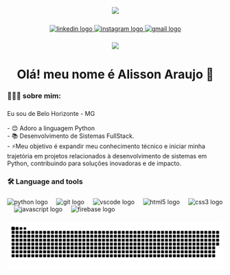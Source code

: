 <div align="center">
  <img height="150" src="https://pngimg.com/uploads/github/github_PNG80.png"  />
</div>

###

<div align="center">
  <a href="www.linkedin.com/in/araujo-s" target="_blank">
    <img src="https://img.shields.io/static/v1?message=LinkedIn&logo=linkedin&label=&color=0077B5&logoColor=white&labelColor=&style=for-the-badge" height="25" alt="linkedin logo"  />
  </a>
  <a href="https://www.instagram.com/alisson.araujo_" target="_blank">
    <img src="https://img.shields.io/static/v1?message=Instagram&logo=instagram&label=&color=E4405F&logoColor=white&labelColor=&style=for-the-badge" height="25" alt="instagram logo"  />
  </a>
  <a href="alissonaraujo20042018@gmail.com" target="_blank">
    <img src="https://img.shields.io/static/v1?message=Gmail&logo=gmail&label=&color=D14836&logoColor=white&labelColor=&style=for-the-badge" height="25" alt="gmail logo"  />
  </a>
</div>

###

<div align="center">
  <img src="https://visitor-badge.laobi.icu/badge?page_id=alisson7x.alisson7x&"  />
</div>

###

<h1 align="center">Olá! meu nome é Alisson Araujo 👋</h1>

###

<h3 align="left">👨🏻‍💻 sobre mim:</h3>

###

<p align="left">Eu sou de Belo Horizonte - MG<br><br>-  😊 Adoro a linguagem Python<br>- 📚  Desenvolvimento de Sistemas FullStack.<br>- ⚡Meu objetivo é expandir meu conhecimento técnico e iniciar minha trajetória em projetos relacionados à  desenvolvimento de sistemas em Python, contribuindo para soluções inovadoras e de impacto.</p>

###

<h3 align="left">🛠 Language and tools</h3>

###

<div align="left">
  <img src="https://cdn.jsdelivr.net/gh/devicons/devicon/icons/python/python-original.svg" height="40" alt="python logo"  />
  <img width="12" />
  <img src="https://skillicons.dev/icons?i=git" height="40" alt="git logo"  />
  <img width="12" />
  <img src="https://cdn.jsdelivr.net/gh/devicons/devicon/icons/vscode/vscode-original.svg" height="40" alt="vscode logo"  />
  <img width="12" />
  <img src="https://cdn.jsdelivr.net/gh/devicons/devicon/icons/html5/html5-original.svg" height="40" alt="html5 logo"  />
  <img width="12" />
  <img src="https://cdn.jsdelivr.net/gh/devicons/devicon/icons/css3/css3-original.svg" height="40" alt="css3 logo"  />
  <img width="12" />
  <img src="https://cdn.jsdelivr.net/gh/devicons/devicon/icons/javascript/javascript-original.svg" height="40" alt="javascript logo"  />
  <img width="12" />
  <img src="https://cdn.jsdelivr.net/gh/devicons/devicon/icons/firebase/firebase-plain.svg" height="40" alt="firebase logo"  />
</div>

###

<img src="https://raw.githubusercontent.com/alisson7x/alisson7x/output/snake.svg" alt="Snake animation" />

###
